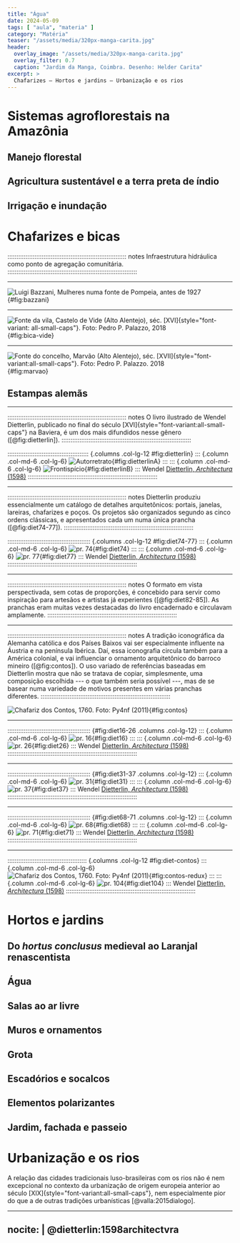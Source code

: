 ```yaml
---
title: "Água"
date: 2024-05-09
tags: [ "aula", "materia" ]
category: "Matéria"
teaser: "/assets/media/320px-manga-carita.jpg"
header:
  overlay_image: "/assets/media/320px-manga-carita.jpg"
  overlay_filter: 0.7
  caption: "Jardim da Manga, Coimbra. Desenho: Helder Carita"
excerpt: >
  Chafarizes – Hortos e jardins – Urbanização e os rios
---
```


# Sistemas agroflorestais na Amazônia #

## Manejo florestal ##

## Agricultura sustentável e a terra preta de índio ##

## Irrigação e inundação ##

# Chafarizes e bicas #
:::::::::::::::::::::::::::::::::::::::::::::::::::::::::::::::::: notes
Infraestrutura hidráulica como ponto de agregação comunitária.
::::::::::::::::::::::::::::::::::::::::::::::::::::::::::::::::::::::::

* * * * * * * * * * * * * * * * * * * * * * * * * * * * * * * * * * * *

![Luigi Bazzani, [Mulheres numa fonte de Pompeia][], antes de 1927](https://upload.wikimedia.org/wikipedia/commons/thumb/3/3a/Women_at_the_well_by_Luigi_Bazzani_before_1927.jpg/1024px-Women_at_the_well_by_Luigi_Bazzani_before_1927.jpg){#fig:bazzani}

[Mulheres numa fonte de Pompeia]: https://commons.wikimedia.org/wiki/File:Women_at_the_well_by_Luigi_Bazzani_before_1927.jpg

* * * * * * * * * * * * * * * * * * * * * * * * * * * * * * * * * * * *

![Fonte da vila, Castelo de Vide (Alto Alentejo), séc. [XVI]{style="font-variant: all-small-caps"}. Foto: [Pedro P. Palazzo, 2018](https://commons.wikimedia.org/wiki/File:Judiaria_(43184687435).jpg)](https://upload.wikimedia.org/wikipedia/commons/thumb/0/04/Judiaria_%2843184687435%29.jpg/1003px-Judiaria_%2843184687435%29.jpg){#fig:bica-vide}

* * * * * * * * * * * * * * * * * * * * * * * * * * * * * * * * * * * *

![Fonte do concelho, Marvão (Alto Alentejo), séc. [XVII]{style="font-variant:all-small-caps"}. Foto: [Pedro P. Palazzo. 2018](https://commons.wikimedia.org/wiki/File:Chafariz_do_Esp%C3%ADrito_Santo_(43371863604).jpg)](https://upload.wikimedia.org/wikipedia/commons/thumb/6/61/Chafariz_do_Esp%C3%ADrito_Santo_%2843371863604%29.jpg/1024px-Chafariz_do_Esp%C3%ADrito_Santo_%2843371863604%29.jpg){#fig:marvao}

## Estampas alemãs ##

* * * * * * * * * * * * * * * * * * * * * * * * * * * * * * * * * * * *

:::::::::::::::::::::::::::::::::::::::::::::::::::::::::::::::::: notes
O livro ilustrado de Wendel Dietterlin, publicado no final do século
[XVI]{style="font-variant:all-small-caps"} na Baviera, é um dos mais
difundidos nesse gênero ([@fig:dietterlin]).
::::::::::::::::::::::::::::::::::::::::::::::::::::::::::::::::::::::::

::::::::::::::::::::::::::::::::::::::::::::: {.columns .col-lg-12 #fig:dietterlin}
::: {.column .col-md-6 .col-lg-6}
![Autorretrato](https://upload.wikimedia.org/wikipedia/commons/thumb/2/22/Getty\_Research\_Institute\_(IA\_architectvravona00diet).pdf/page7-531px-Getty\_Research\_Institute\_(IA\_architectvravona00diet).pdf.jpg){#fig:dietterlinA}
:::
::: {.column .col-md-6 .col-lg-6}
![Frontispício](https://upload.wikimedia.org/wikipedia/commons/thumb/2/22/Getty\_Research\_Institute\_(IA\_architectvravona00diet).pdf/page5-522px-Getty\_Research\_Institute\_(IA\_architectvravona00diet).pdf.jpg){#fig:dietterlinB}
:::
Wendel [Dietterlin, *Architectura* (1598)][]
::::::::::::::::::::::::::::::::::::::::::::::::::::::::::::::::::::::::

* * * * * * * * * * * * * * * * * * * * * * * * * * * * * * * * * * * *

:::::::::::::::::::::::::::::::::::::::::::::::::::::::::::::::::: notes
Dietterlin produziu essencialmente um catálogo de detalhes
arquitetônicos: portais, janelas, lareiras, chafarizes e poços. Os
projetos são organizados segundo as cinco ordens clássicas, e
apresentados cada um numa única prancha ([@fig:diet74-77]).
::::::::::::::::::::::::::::::::::::::::::::::::::::::::::::::::::::::::

:::::::::::::::::::::::::::::::::::::::::::::: {.columns .col-lg-12 #fig:diet74-77}
::: {.column .col-md-6 .col-lg-6}
![pr. 74](https://upload.wikimedia.org/wikipedia/commons/thumb/2/22/Getty\_Research\_Institute\_(IA\_architectvravona00diet).pdf/page151-506px-Getty\_Research\_Institute\_(IA\_architectvravona00diet).pdf.jpg){#fig:diet74}
:::
::: {.column .col-md-6 .col-lg-6}
![pr. 77](https://upload.wikimedia.org/wikipedia/commons/thumb/2/22/Getty\_Research\_Institute\_(IA\_architectvravona00diet).pdf/page157-506px-Getty\_Research\_Institute\_(IA\_architectvravona00diet).pdf.jpg){#fig:diet77}
:::
Wendel [Dietterlin, *Architectura* (1598)][]
::::::::::::::::::::::::::::::::::::::::::::::::::::::::::::::::::::::::

* * * * * * * * * * * * * * * * * * * * * * * * * * * * * * * * * * * *

:::::::::::::::::::::::::::::::::::::::::::::::::::::::::::::::::: notes
O formato em vista perspectivada, sem cotas de proporções, é concebido
para servir como inspiração para artesãos e artistas já experientes
([@fig:diet82-85]). As pranchas eram muitas vezes destacadas do livro
encadernado e circulavam amplamente.
::::::::::::::::::::::::::::::::::::::::::::::::::::::::::::::::::::::::

* * * * * * * * * * * * * * * * * * * * * * * * * * * * * * * * * * * *

:::::::::::::::::::::::::::::::::::::::::::::::::::::::::::::::::: notes
A tradição iconográfica da Alemanha católica e dos Países Baixos vai ser
especialmente influente na Áustria e na península Ibérica. Daí, essa
iconografia circula também para a América colonial, e vai influenciar o
ornamento arquitetônico do barroco mineiro ([@fig:contos]). O uso
variado de referências baseadas em Dietterlin 
mostra que não se tratava de copiar, simplesmente, uma composição
escolhida --- o que também seria possível ---, mas de se basear numa
variedade de motivos presentes em várias pranchas diferentes.
::::::::::::::::::::::::::::::::::::::::::::::::::::::::::::::::::::::::

![Chafariz dos Contos, 1760. Foto: [Py4nf (2011)][]](https://upload.wikimedia.org/wikipedia/commons/thumb/4/43/Chafariz\_dos\_contos\_01.jpg/717px-Chafariz\_dos\_contos\_01.jpg){#fig:contos}

* * * * * * * * * * * * * * * * * * * * * * * * * * * * * * * * * * * *

:::::::::::::::::::::::::::::::::::::::::::::: {#fig:diet16-26 .columns .col-lg-12}
::: {.column .col-md-6 .col-lg-6}
![pr. 16](https://upload.wikimedia.org/wikipedia/commons/thumb/2/22/Getty\_Research\_Institute\_(IA\_architectvravona00diet).pdf/page35-531px-Getty\_Research\_Institute\_(IA\_architectvravona00diet).pdf.jpg){#fig:diet16}
:::
::: {.column .col-md-6 .col-lg-6}
![pr. 26](https://upload.wikimedia.org/wikipedia/commons/thumb/2/22/Getty\_Research\_Institute\_(IA\_architectvravona00diet).pdf/page55-506px-Getty\_Research\_Institute\_(IA\_architectvravona00diet).pdf.jpg){#fig:diet26}
:::
Wendel [Dietterlin, *Architectura* (1598)][]
::::::::::::::::::::::::::::::::::::::::::::::::::::::::::::::::::::::::

* * * * * * * * * * * * * * * * * * * * * * * * * * * * * * * * * * * *

:::::::::::::::::::::::::::::::::::::::::::::: {#fig:diet31-37 .columns .col-lg-12}
::: {.column .col-md-6 .col-lg-6}
![pr. 31](https://upload.wikimedia.org/wikipedia/commons/thumb/2/22/Getty\_Research\_Institute\_(IA\_architectvravona00diet).pdf/page65-506px-Getty\_Research\_Institute\_(IA\_architectvravona00diet).pdf.jpg){#fig:diet31}
:::
::: {.column .col-md-6 .col-lg-6}
![pr. 37](https://upload.wikimedia.org/wikipedia/commons/thumb/2/22/Getty\_Research\_Institute\_(IA\_architectvravona00diet).pdf/page77-506px-Getty\_Research\_Institute\_(IA\_architectvravona00diet).pdf.jpg){#fig:diet37}
:::
Wendel [Dietterlin, *Architectura* (1598)][]
::::::::::::::::::::::::::::::::::::::::::::::::::::::::::::::::::::::::

* * * * * * * * * * * * * * * * * * * * * * * * * * * * * * * * * * * *

:::::::::::::::::::::::::::::::::::::::::::::: {#fig:diet68-71 .columns .col-lg-12}
::: {.column .col-md-6 .col-lg-6}
![pr. 68](https://upload.wikimedia.org/wikipedia/commons/thumb/2/22/Getty\_Research\_Institute\_(IA\_architectvravona00diet).pdf/page139-506px-Getty\_Research\_Institute\_(IA\_architectvravona00diet).pdf.jpg){#fig:diet68}
:::
::: {.column .col-md-6 .col-lg-6}
![pr. 71](https://upload.wikimedia.org/wikipedia/commons/thumb/2/22/Getty\_Research\_Institute\_(IA\_architectvravona00diet).pdf/page145-506px-Getty\_Research\_Institute\_(IA\_architectvravona00diet).pdf.jpg){#fig:diet71}
:::
Wendel [Dietterlin, *Architectura* (1598)][]
::::::::::::::::::::::::::::::::::::::::::::::::::::::::::::::::::::::::

* * * * * * * * * * * * * * * * * * * * * * * * * * * * * * * * * * * *

:::::::::::::::::::::::::::::::::::::::::::: {.columns .col-lg-12 #fig:diet-contos}
::: {.column .col-md-6 .col-lg-6}
![Chafariz dos Contos, 1760. Foto: [Py4nf (2011)][]](https://upload.wikimedia.org/wikipedia/commons/thumb/4/43/Chafariz\_dos\_contos\_01.jpg/717px-Chafariz\_dos\_contos\_01.jpg){#fig:contos-redux}
:::
::: {.column .col-md-6 .col-lg-6}
![pr. 104](https://upload.wikimedia.org/wikipedia/commons/thumb/2/22/Getty\_Research\_Institute\_(IA\_architectvravona00diet).pdf/page211-506px-Getty\_Research\_Institute\_(IA\_architectvravona00diet).pdf.jpg){#fig:diet104}
:::
Wendel [Dietterlin, *Architectura* (1598)][]
::::::::::::::::::::::::::::::::::::::::::::::::::::::::::::::::::::::::

[Py4nf (2011)]: https://commons.wikimedia.org/wiki/File:Chafariz_dos_contos_01.jpg

[Dietterlin, *Architectura* (1598)]: https://archive.org/details/architectvravona00diet/



# Hortos e jardins #

## Do *hortus conclusus* medieval ao Laranjal renascentista ##

## Água ##

## Salas ao ar livre ##

## Muros e ornamentos ##

## Grota ##

## Escadórios e socalcos ##

## Elementos polarizantes ##

## Jardim, fachada e passeio ##


# Urbanização e os rios #

A relação das cidades tradicionais luso-brasileiras com os rios não é
nem excepcional no contexto da urbanização de origem europeia anterior
ao século [XIX]{style="font-variant:all-small-caps"}, nem especialmente
pior do que a de outras tradições urbanísticas [@valla:2015dialogo].

---
nocite: |
  @dietterlin:1598architectvra
---
